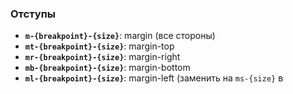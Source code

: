 ### Отступы
- **`m-{breakpoint}-{size}`**: margin (все стороны)
- **`mt-{breakpoint}-{size}`**: margin-top
- **`mr-{breakpoint}-{size}`**: margin-right
- **`mb-{breakpoint}-{size}`**: margin-bottom
- **`ml-{breakpoint}-{size}`**: margin-left (заменить на `ms-{size}` в 